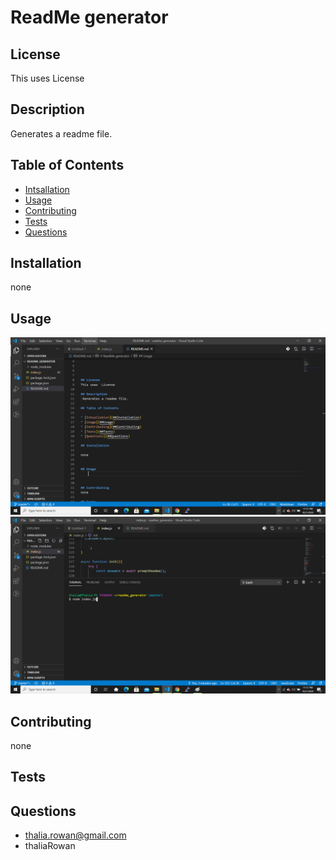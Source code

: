 
    
# ReadMe generator




## License
This uses  License
    
## Description
 Generates a readme file.
    
## Table of Contents

* [Intsallation](##Installation)
* [Usage](##Usage)
* [Contributing](##Contributing)
* [Tests](##Tests)
* [Questions](##Questions)

## Installation

none
    
    
## Usage

![](./assets/rg.png)
![](./assets/rg2.png)


    
## Contributing
none

## Tests

## Questions

* thalia.rowan@gmail.com
* thaliaRowan
    
    